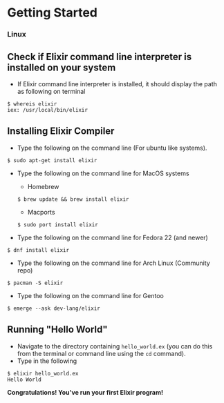 # Getting Started

### Linux

## Check if Elixir command line interpreter is installed on your system
- If Elixir command line interpreter is installed, it should display the path as following on terminal
```
$ whereis elixir
iex: /usr/local/bin/elixir
```

## Installing Elixir Compiler
- Type the following on the command line (For ubuntu like systems).
```
$ sudo apt-get install elixir
```

- Type the following on the command line for MacOS systems

  * Homebrew
  ```
  $ brew update && brew install elixir
  ```
  
  * Macports
  ```
  $ sudo port install elixir
  ```
- Type the following on the command line for Fedora 22 (and newer)
```
$ dnf install elixir
```

- Type the following on the command line for Arch Linux (Community repo)
```
$ pacman -S elixir
```
- Type the following on the command line for Gentoo
```
$ emerge --ask dev-lang/elixir
```
## Running "Hello World"
- Navigate to the directory containing `hello_world.ex` (you can do this from the terminal or command line using the `cd` command).
- Type in the following
```
$ elixir hello_world.ex
Hello World
```

**Congratulations! You've run your first Elixir program!**
